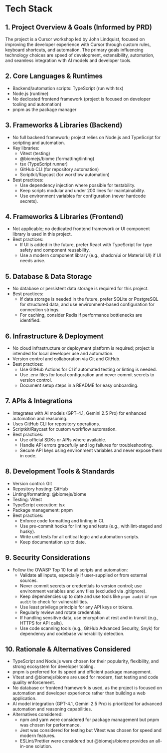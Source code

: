 # Tech Stack

## 1. Project Overview & Goals (Informed by PRD)
The project is a Cursor workshop led by John Lindquist, focused on improving the developer experience with Cursor through custom rules, keyboard shortcuts, and automation. The primary goals influencing technology choices are speed of development, extensibility, automation, and seamless integration with AI models and developer tools.

## 2. Core Languages & Runtimes
- Backend/automation scripts: TypeScript (run with tsx)
- Node.js (runtime)
- No dedicated frontend framework (project is focused on developer tooling and automation)
- pnpm as the package manager

## 3. Frameworks & Libraries (Backend)
- No full backend framework; project relies on Node.js and TypeScript for scripting and automation.
- Key libraries:
  - Vitest (testing)
  - @biomejs/biome (formatting/linting)
  - tsx (TypeScript runner)
  - GitHub CLI (for repository automation)
  - Scriptkit/Raycast (for workflow automation)
- Best practices:
  - Use dependency injection where possible for testability.
  - Keep scripts modular and under 200 lines for maintainability.
  - Use environment variables for configuration (never hardcode secrets).

## 4. Frameworks & Libraries (Frontend)
- Not applicable; no dedicated frontend framework or UI component library is used in this project.
- Best practices:
  - If UI is added in the future, prefer React with TypeScript for type safety and component reusability.
  - Use a modern component library (e.g., shadcn/ui or Material UI) if UI needs arise.

## 5. Database & Data Storage
- No database or persistent data storage is required for this project.
- Best practices:
  - If data storage is needed in the future, prefer SQLite or PostgreSQL for structured data, and use environment-based configuration for connection strings.
  - For caching, consider Redis if performance bottlenecks are identified.

## 6. Infrastructure & Deployment
- No cloud infrastructure or deployment platform is required; project is intended for local developer use and automation.
- Version control and collaboration via Git and GitHub.
- Best practices:
  - Use GitHub Actions for CI if automated testing or linting is needed.
  - Use .env files for local configuration and never commit secrets to version control.
  - Document setup steps in a README for easy onboarding.

## 7. APIs & Integrations
- Integrates with AI models (GPT-4.1, Gemini 2.5 Pro) for enhanced automation and reasoning.
- Uses GitHub CLI for repository operations.
- Scriptkit/Raycast for custom workflow automation.
- Best practices:
  - Use official SDKs or APIs where available.
  - Handle API errors gracefully and log failures for troubleshooting.
  - Secure API keys using environment variables and never expose them in code.

## 8. Development Tools & Standards
- Version control: Git
- Repository hosting: GitHub
- Linting/formatting: @biomejs/biome
- Testing: Vitest
- TypeScript execution: tsx
- Package management: pnpm
- Best practices:
  - Enforce code formatting and linting in CI.
  - Use pre-commit hooks for linting and tests (e.g., with lint-staged and husky).
  - Write unit tests for all critical logic and automation scripts.
  - Keep documentation up to date.

## 9. Security Considerations
- Follow the OWASP Top 10 for all scripts and automation:
  - Validate all inputs, especially if user-supplied or from external sources.
  - Never commit secrets or credentials to version control; use environment variables and .env files (excluded via .gitignore).
  - Keep dependencies up to date and use tools like `pnpm audit` or `npm audit` to check for vulnerabilities.
  - Use least privilege principle for any API keys or tokens.
  - Regularly review and rotate credentials.
  - If handling sensitive data, use encryption at rest and in transit (e.g., HTTPS for API calls).
  - Use code scanning tools (e.g., GitHub Advanced Security, Snyk) for dependency and codebase vulnerability detection.

## 10. Rationale & Alternatives Considered
- TypeScript and Node.js were chosen for their popularity, flexibility, and strong ecosystem for developer tooling.
- pnpm is preferred for its speed and efficient package management.
- Vitest and @biomejs/biome are used for modern, fast testing and code quality enforcement.
- No database or frontend framework is used, as the project is focused on automation and developer experience rather than building a web application.
- AI model integration (GPT-4.1, Gemini 2.5 Pro) is prioritized for advanced automation and reasoning capabilities.
- Alternatives considered:
  - npm and yarn were considered for package management but pnpm was chosen for performance.
  - Jest was considered for testing but Vitest was chosen for speed and modern features.
  - ESLint/Prettier were considered but @biomejs/biome provides an all-in-one solution. 